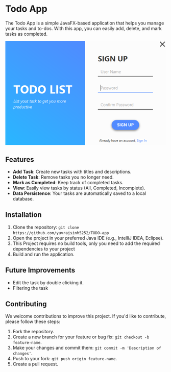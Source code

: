 # Todo App

The Todo App is a simple JavaFX-based application that helps you manage your tasks and to-dos. With this app, you can easily add, delete, and mark tasks as completed.

![plot](<src/Javafx/Assets/Screenshot 2023-11-03 101205.png>)

## Features

- **Add Task**: Create new tasks with titles and descriptions.
- **Delete Task**: Remove tasks you no longer need.
- **Mark as Completed**: Keep track of completed tasks.
- **View**: Easily view tasks by status (All, Completed, Incomplete).
- **Data Persistence**: Your tasks are automatically saved to a local database.

## Installation

1. Clone the repository: `git clone https://github.com/yuvrajsinh5252/TODO-app`  
2. Open the project in your preferred Java IDE (e.g., IntelliJ IDEA, Eclipse).
3. This Project requires no build tools, only you need to add the required dependencies to your project 
4. Build and run the application.

## Future Improvements 

- Edit the task by double clicking it.
- Filtering the task

## Contributing

We welcome contributions to improve this project. If you'd like to contribute, please follow these steps:

1. Fork the repository.
2. Create a new branch for your feature or bug fix: `git checkout -b feature-name`.
3. Make your changes and commit them: `git commit -m 'Description of changes'`.
4. Push to your fork: `git push origin feature-name`.
5. Create a pull request.